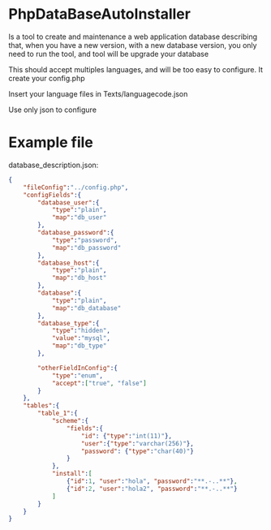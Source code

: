 PhpDataBaseAutoInstaller
========================

Is a tool to create and maintenance a web application database describing that, when you have a new version, with a new database version, you only need to run the tool, and tool will be upgrade your database 

This should accept multiples languages, and will be too easy to configure. It create your config.php

Insert your language files in Texts/languagecode.json

Use only json to configure

Example file
============
database_description.json:
```json
{
	"fileConfig":"../config.php",
	"configFields":{
		"database_user":{
			"type":"plain",
			"map":"db_user"
		},
		"database_password":{
			"type":"password",
			"map":"db_password"
		},
		"database_host":{
			"type":"plain",
			"map":"db_host"
		},
		"database":{
			"type":"plain",
			"map":"db_database"
		},
		"database_type":{
			"type":"hidden",
			"value":"mysql",
			"map":"db_type"
		},

		"otherFieldInConfig":{
			"type":"enum",
			"accept":["true", "false"]
		}
	},
	"tables":{
		"table_1":{
			"scheme":{
				"fields":{
					"id": {"type":"int(11)"},
					"user":{"type":"varchar(256)"},
					"password": {"type":"char(40)"}
				}
			},
			"install":[
				{"id":1, "user":"hola", "password":"**.-..**"},
				{"id":2, "user":"hola2", "password":"**.-..**"}
			]
		}
	}
}
```
